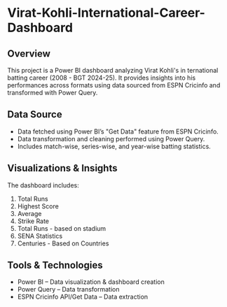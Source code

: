 # Virat-Kohli-International-Career-Dashboard
## Overview
This project is a Power BI dashboard analyzing Virat Kohli's in ternational batting career (2008 - BGT 2024-25). It provides insights into his performances across formats using data sourced from ESPN Cricinfo and transformed with Power Query.

## Data Source
* Data fetched using Power BI’s "Get Data" feature from ESPN Cricinfo.
* Data transformation and cleaning performed using Power Query.
* Includes match-wise, series-wise, and year-wise batting statistics.

## Visualizations & Insights
The dashboard includes:
1. Total Runs
2. Highest Score
3. Average
4. Strike Rate
5. Total Runs - based on stadium
6. SENA Statistics
7. Centuries - Based on Countries

## Tools & Technologies
* Power BI – Data visualization & dashboard creation
* Power Query – Data transformation
* ESPN Cricinfo API/Get Data – Data extraction
